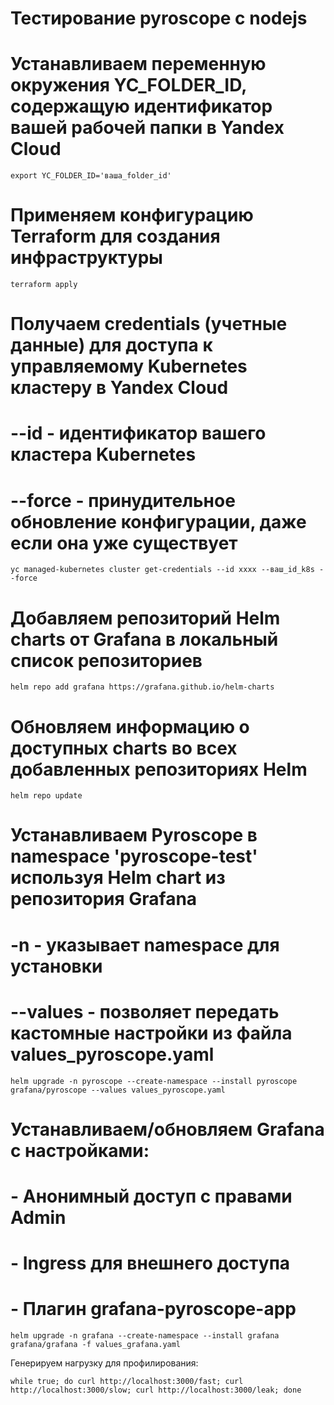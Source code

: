 # Тестирование pyroscope с nodejs

# Устанавливаем переменную окружения YC_FOLDER_ID, содержащую идентификатор вашей рабочей папки в Yandex Cloud
```shell
export YC_FOLDER_ID='ваша_folder_id'
```

# Применяем конфигурацию Terraform для создания инфраструктуры
```shell
terraform apply
```

# Получаем credentials (учетные данные) для доступа к управляемому Kubernetes кластеру в Yandex Cloud
# --id - идентификатор вашего кластера Kubernetes
# --force - принудительное обновление конфигурации, даже если она уже существует
```shell
yc managed-kubernetes cluster get-credentials --id xxxx --ваш_id_k8s --force
```

# Добавляем репозиторий Helm charts от Grafana в локальный список репозиториев
```shell
helm repo add grafana https://grafana.github.io/helm-charts
```

# Обновляем информацию о доступных charts во всех добавленных репозиториях Helm
```shell
helm repo update
```

# Устанавливаем Pyroscope в namespace 'pyroscope-test' используя Helm chart из репозитория Grafana
# -n - указывает namespace для установки
# --values - позволяет передать кастомные настройки из файла values_pyroscope.yaml
```shell
helm upgrade -n pyroscope --create-namespace --install pyroscope grafana/pyroscope --values values_pyroscope.yaml
```

# Устанавливаем/обновляем Grafana с настройками:
# - Анонимный доступ с правами Admin
# - Ingress для внешнего доступа
# - Плагин grafana-pyroscope-app
```shell
helm upgrade -n grafana --create-namespace --install grafana grafana/grafana -f values_grafana.yaml
```

Генерируем нагрузку для профилирования:
```shell
while true; do curl http://localhost:3000/fast; curl http://localhost:3000/slow; curl http://localhost:3000/leak; done
```
